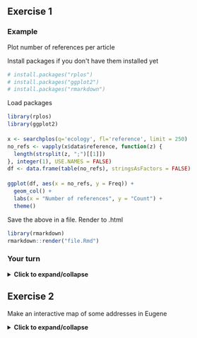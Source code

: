 ## Exercise 1

### Example

Plot number of references per article

Install packages if you don't have them installed yet

```r
# install.packages("rplos")
# install.packages("ggplot2")
# install.packages("rmarkdown")
```

Load packages 

```r
library(rplos)
library(ggplot2)

x <- searchplos(q='ecology', fl='reference', limit = 250)
no_refs <- vapply(x$data$reference, function(z) {
  length(strsplit(z, ";")[[1]])
}, integer(1), USE.NAMES = FALSE)
df <- data.frame(table(no_refs), stringsAsFactors = FALSE)

ggplot(df, aes(x = no_refs, y = Freq)) +
  geom_col() +
  labs(x = "Number of references", y = "Count") + 
  theme()
```

Save the above in a file. Render to .html

```r
library(rmarkdown)
rmarkdown::render("file.Rmd")
```

### Your turn

<details> <summary><strong>Click to expand/collapse</strong></summary><p>

```r
library(rplos)
x <- searchplos(q='ecology', fl='author', limit = 1000)
x
x$data
x$data$author
auth_split <- vapply(x$data$author, function(x) {
  length(strsplit(x, split = ";")[[1]])
}, integer(1), USE.NAMES = FALSE)
df <- data.frame(table(auth_split), stringsAsFactors = FALSE)

library(ggplot2)

ggplot(df, aes(x = auth_split, y = Freq)) +
  geom_col() +
  labs(x = "Number of authors", y = "Count")
```

![plot](img/rplos.png)

Save the above in a file. Render to .html

```r
library(rmarkdown)
rmarkdown::render("file.Rmd")
```

</p></details>

## Exercise 2

Make an interactive map of some addresses in Eugene

<details> <summary><strong>Click to expand/collapse</strong></summary><p>

```r
install.packages("openadds")
install.packages("leaflet")

library(openadds)
library(leaflet)

# lane county, where Eugene is
search_res <- oa_search(state = "or")
url <- "http://data.openaddresses.io/runs/182942/us/or/lane.zip"
x <- oa_get(url)
x <- x[[1]][sample(seq_len(NROW(x[[1]])), size = 5000), ]

leaflet(x) %>%
   addTiles() %>%
   addCircles(lat = ~LAT, lng = ~LON,
              popup = unname(apply(x[, c('NUMBER', 'STREET')], 1,
              paste, collapse = " ")))
```

![img](img/openadds.png)

</p></details>
